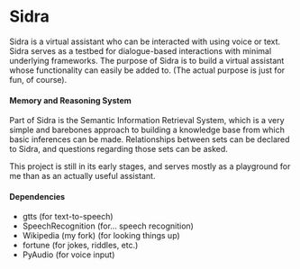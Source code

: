 # Sidra

Sidra is a virtual assistant who can be interacted with using voice or text. Sidra serves as a testbed for dialogue-based interactions with minimal underlying frameworks. The purpose of Sidra is to build a virtual assistant whose functionality can easily be added to. (The actual purpose is just for fun, of course).

#### Memory and Reasoning System

Part of Sidra is the Semantic Information Retrieval System, which is a very simple and barebones approach to building a knowledge base from which basic inferences can be made. Relationships between sets can be declared to Sidra, and questions regarding those sets can be asked. 

This project is still in its early stages, and serves mostly as a playground for me than as an actually useful assistant.

#### Dependencies

* gtts (for text-to-speech)
* SpeechRecognition (for... speech recognition)
* Wikipedia (my fork) (for looking things up)
* fortune (for jokes, riddles, etc.)
* PyAudio (for voice input)

